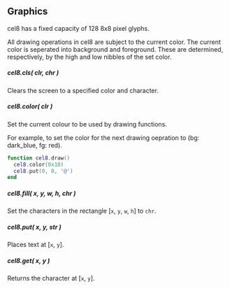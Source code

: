 ## Graphics
cel8 has a fixed capacity of 128 8x8 pixel glyphs.

All drawing operations in cel8 are subject to the current color. The current color is seperated into background and foreground. These are determined, respectively, by the high and low nibbles of the set color.

##### cel8.cls( clr, chr )
Clears the screen to a specified color and character.

##### cel8.color( clr )
Set the current colour to be used by drawing functions.

For example, to set the color for the next drawing oepration to (bg: dark_blue, fg: red).

```lua
function cel8.draw()
  cel8.color(0x18)
  cel8.put(0, 0, '@')
end
```

##### cel8.fill( x, y, w, h, chr )
Set the characters in the rectangle [`x`, `y`, `w`, `h`] to `chr`.

##### cel8.put( x, y, str )
Places text at [`x`, `y`].

##### cel8.get( x, y )
Returns the character at [`x`, `y`].
